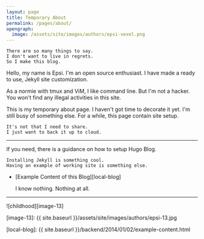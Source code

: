 ```yaml
---
layout: page
title: Temporary About
permalink: /pages/about/
opengraph:
  image: /assets/site/images/authors/epsi-vexel.png
---
```

 
	There are so many things to say.
	I don't want to live in regrets.
	So I make this blog.

Hello, my name is Epsi. I'm an open source enthusiast.
I have made a ready to use, Jekyll site customization.

As a normie with tmux and ViM, I like command line.
But I'm not a hacker.
You won't find any illegal activities in this site.

This is my temporary about page. 
I haven't got time to decorate it yet.
I'm still busy of something else.
For a while, this page contain site setup.

	It's not that I need to share.
	I just want to back it up to cloud.

-- -- --

If you need, there is a guidance on how to setup Hugo Blog.

	Installing Jekyll is something cool.
	Having an example of working site is something else.

* [Example Content of this Blog][local-blog]

	I know nothing. Nothing at all.

-- -- --

![childhood][image-13]


[//]: <> ( -- -- -- links below -- -- -- )

[image-13]:   {{ site.baseurl }}/assets/site/images/authors/epsi-13.jpg

[local-blog]: {{ site.baseurl }}/backend/2014/01/02/example-content.html
